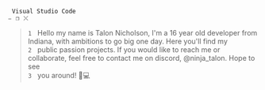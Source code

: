` Visual Studio Code                                                                                                        ⎯⠀❐⠀⤬`
>`1` ‎ ‎ Hello my name is Talon Nicholson, I'm a 16 year old developer from Indiana, with ambitions to go big one day. Here you'll find my    
>`2`‎  ‎ ‎ public passion projects. If you would like to reach me or collaborate, feel free to contact me on discord, @ninja_talon. Hope to see    
>`3` ‎ ‎ you around! 🥳💻
